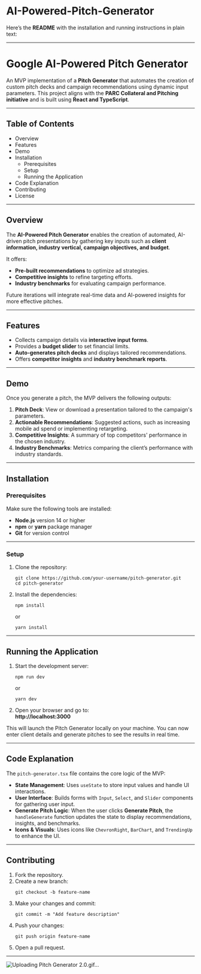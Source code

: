 # AI-Powered-Pitch-Generator

Here’s the **README** with the installation and running instructions in plain text:

---

# Google AI-Powered Pitch Generator

An MVP implementation of a **Pitch Generator** that automates the creation of custom pitch decks and campaign recommendations using dynamic input parameters. This project aligns with the **PARC Collateral and Pitching initiative** and is built using **React and TypeScript**.

---

## Table of Contents

- Overview  
- Features  
- Demo  
- Installation  
  - Prerequisites  
  - Setup  
  - Running the Application  
- Code Explanation  
- Contributing  
- License

---

## Overview

The **AI-Powered Pitch Generator** enables the creation of automated, AI-driven pitch presentations by gathering key inputs such as **client information, industry vertical, campaign objectives, and budget**. 

It offers:  
- **Pre-built recommendations** to optimize ad strategies.  
- **Competitive insights** to refine targeting efforts.  
- **Industry benchmarks** for evaluating campaign performance.

Future iterations will integrate real-time data and AI-powered insights for more effective pitches.

---

## Features

- Collects campaign details via **interactive input forms**.  
- Provides a **budget slider** to set financial limits.  
- **Auto-generates pitch decks** and displays tailored recommendations.  
- Offers **competitor insights** and **industry benchmark reports**.  

---

## Demo

Once you generate a pitch, the MVP delivers the following outputs:  
1. **Pitch Deck**: View or download a presentation tailored to the campaign's parameters.  
2. **Actionable Recommendations**: Suggested actions, such as increasing mobile ad spend or implementing retargeting.  
3. **Competitive Insights**: A summary of top competitors' performance in the chosen industry.  
4. **Industry Benchmarks**: Metrics comparing the client’s performance with industry standards.

---

## Installation

### Prerequisites

Make sure the following tools are installed:  
- **Node.js** version 14 or higher  
- **npm** or **yarn** package manager  
- **Git** for version control  

---

### Setup

1. Clone the repository:  
   ```  
   git clone https://github.com/your-username/pitch-generator.git  
   cd pitch-generator  
   ```  

2. Install the dependencies:  
   ```  
   npm install  
   ```  
   or  
   ```  
   yarn install  
   ```  

---

## Running the Application

1. Start the development server:  
   ```  
   npm run dev  
   ```  
   or  
   ```  
   yarn dev  
   ```  

2. Open your browser and go to:  
   **http://localhost:3000**  

This will launch the Pitch Generator locally on your machine. You can now enter client details and generate pitches to see the results in real time.

---

## Code Explanation

The `pitch-generator.tsx` file contains the core logic of the MVP:  

- **State Management**: Uses `useState` to store input values and handle UI interactions.  
- **User Interface**: Builds forms with `Input`, `Select`, and `Slider` components for gathering user input.  
- **Generate Pitch Logic**: When the user clicks **Generate Pitch**, the `handleGenerate` function updates the state to display recommendations, insights, and benchmarks.  
- **Icons & Visuals**: Uses icons like `ChevronRight`, `BarChart`, and `TrendingUp` to enhance the UI.

---

## Contributing

1. Fork the repository.  
2. Create a new branch:  
   ```  
   git checkout -b feature-name  
   ```  
3. Make your changes and commit:  
   ```  
   git commit -m "Add feature description"  
   ```  
4. Push your changes:  
   ```  
   git push origin feature-name  
   ```  
5. Open a pull request.

---

![Uploading Pitch Generator 2.0.gif…]()
